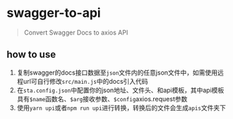 # swagger-to-api

> Convert Swagger Docs to axios API

## how to use

1. 复制swagger的docs接口数据至`json`文件内的任意json文件中，如需使用远程url可自行修改`src/main.js`中的docs引入代码
2. 在`sta.config.json`中配置你的json地址、文件头、和api模板，其中api模板具有`$name`函数名、`$arg`接收参数、`$config`axios.request参数
3. 使用`yarn upi`或者`npm run upi`进行转换，转换后的文件会生成`apis`文件夹下
